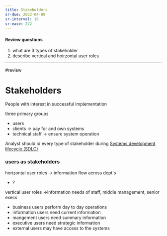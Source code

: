 ```yaml
---
title: Stakeholders
sr-due: 2022-04-09
sr-interval: 18
sr-ease: 272
---
```

#### Review questions
1. what are 3 types of stakeholder
2. describe vertical and hoirzontal user roles

___
#review 
# Stakeholders
People with interest in successful implementation

three primary groups
- users
- clients -> pay for and own systems
- technical staff -> ensure system operation

Analyst should id every type of stakeholder during [Systems development lifecycle (SDLC)](content/notes/systems-development-lifecycle-sdlc.md#^2d7976)

### users as stakeholders
horizontal user roles -> information flow across dept's
- ?

vertical user roles ->information needs of staff, middle management, senior execs
- business users perform day to day operations
- information users need current information
- mangement users need summary information
- executive users need strategic information
- external users may have access to the systems